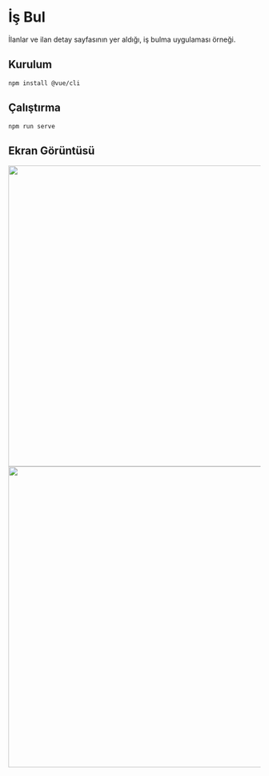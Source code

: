 <h1>İş Bul</h1>

<p>İlanlar ve ilan detay sayfasının yer aldığı, iş bulma uygulaması örneği.</p>

<h2>Kurulum</h2>
<code>npm install @vue/cli</code>

<h2>Çalıştırma</h2>
<code>npm run serve</code>
<h2>Ekran Görüntüsü</h2>
<img width="600" src="https://user-images.githubusercontent.com/31213931/57120985-756e1900-6d7d-11e9-8f4b-a96faf03e498.PNG"/>
<img width="600" src="https://user-images.githubusercontent.com/31213931/57120986-7606af80-6d7d-11e9-8e76-bcc62e4b8163.PNG"/>
